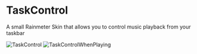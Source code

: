 # TaskControl
A small Rainmeter Skin that allows you to control music playback from your taskbar

![TaskControl](https://i.imgur.com/YbqSczc.png)
![TaskControlWhenPlaying](https://i.imgur.com/IzoGtz9.png)

